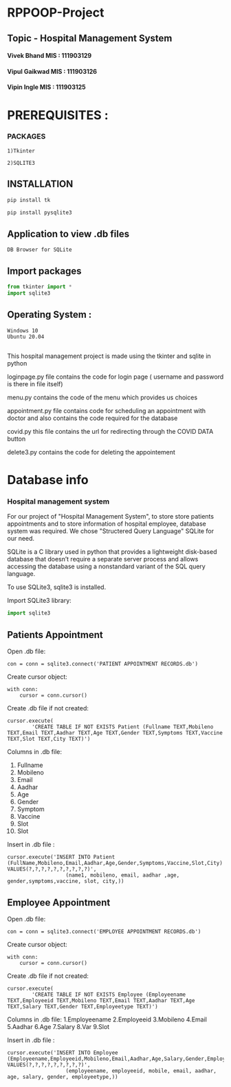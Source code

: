 # RPPOOP-Project

## Topic - Hospital Management System

#### Vivek Bhand MIS : 111903129

#### Vipul Gaikwad MIS : 111903126

#### Vipin Ingle MIS : 111903125

# PREREQUISITES :
  ### PACKAGES
  
    1)Tkinter

    2)SQLITE3
 
  ## INSTALLATION 
   ```python
   pip install tk
   
   pip install pysqlite3
   ```
   ## Application to view .db files
    DB Browser for SQLite
    
   ## Import packages
   
   ```python
   from tkinter import *
   import sqlite3
   ```
   
   ## Operating System :
    Windows 10
    Ubuntu 20.04
   
   ## 
      


This hospital management project is made using the tkinter and sqlite in python

loginpage.py file contains the code for login page ( username and password is there in file itself)

menu.py contains the code of the menu which provides us choices

appointment.py file contains code for scheduling an appointment with doctor and also contains the code required for the database

covid.py this file contains the url for redirecting through the COVID DATA button

delete3.py contains the code for deleting the appointement 

# Database info


### Hospital management system

For our project of "Hospital Management System", to store store patients appointments and to store information of hospital employee, database system was required.
We chose "Structered Query Language"  SQLite for our need.

SQLite is a C library used in python that provides a lightweight disk-based database that doesn’t require a separate server process and allows accessing the database using a nonstandard variant of the SQL query language.

To use SQLite3, sqlite3 is installed.



Import SQLite3 library:
```python
import sqlite3
```
## Patients Appointment
Open .db file: 
```
con = conn = sqlite3.connect('PATIENT APPOINTMENT RECORDS.db')

```
Create cursor object: 
```
with conn:
	cursor = conn.cursor()
```

Create .db file if not created: 
```
cursor.execute(
        'CREATE TABLE IF NOT EXISTS Patient (Fullname TEXT,Mobileno TEXT,Email TEXT,Aadhar TEXT,Age TEXT,Gender TEXT,Symptoms TEXT,Vaccine TEXT,Slot TEXT,City TEXT)')
```

Columns in .db file:
1. Fullname
2. Mobileno
3. Email
4. Aadhar
5. Age
6. Gender
7. Symptom
8. Vaccine
9. Slot
10. Slot

Insert in .db file :
```
cursor.execute('INSERT INTO Patient (FullName,Mobileno,Email,Aadhar,Age,Gender,Symptoms,Vaccine,Slot,City) VALUES(?,?,?,?,?,?,?,?,?,?)',
                   (name1, mobileno, email, aadhar ,age, gender,symptoms,vaccine, slot, city,))
 ```


## Employee Appointment
Open .db file: 
```
con = conn = sqlite3.connect('EMPLOYEE APPOINTMENT RECORDS.db')

```
Create cursor object: 
```
with conn:
	cursor = conn.cursor()
```

Create .db file if not created: 
```
cursor.execute(
        'CREATE TABLE IF NOT EXISTS Employee (Employeename TEXT,Employeeid TEXT,Mobileno TEXT,Email TEXT,Aadhar TEXT,Age TEXT,Salary TEXT,Gender TEXT,Employeetype TEXT)')
```

Columns in .db file:
1.Employeename
2.Employeeid
3.Mobileno
4.Email
5.Aadhar
6.Age
7.Salary
8.Var
9.Slot

Insert in .db file :
```
cursor.execute('INSERT INTO Employee (Employeename,Employeeid,Mobileno,Email,Aadhar,Age,Salary,Gender,Employeetype) VALUES(?,?,?,?,?,?,?,?,?)', 
                   (employeename, employeeid, mobile, email, aadhar, age, salary, gender, employeetype,))
 ```



